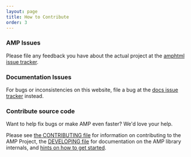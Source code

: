 ```yaml
---
layout: page
title: How to Contribute
order: 3
---
```


### AMP Issues

Please file any feedback you have about the actual project at the [amphtml issue tracker](https://github.com/ampproject/amphtml/issues).

### Documentation Issues

For bugs or inconsistencies on this website, file a bug at the [docs issue tracker](https://github.com/ampproject/docs/issues) instead.

### Contribute source code

Want to help fix bugs or make AMP even faster? We'd love your help.

Please see [the CONTRIBUTING file](https://github.com/ampproject/amphtml/blob/master/CONTRIBUTING.md) for information on contributing to the AMP Project, the [DEVELOPING file](https://github.com/ampproject/amphtml/blob/master/DEVELOPING.md) for documentation on the AMP library internals, and [hints on how to get started](https://github.com/ampproject/amphtml/blob/master/DEVELOPING.md#starter-issues).